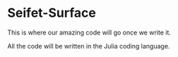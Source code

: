 # Seifet-Surface

This is where our amazing code will go once we write it.

All the code will be written in the Julia coding language. 
